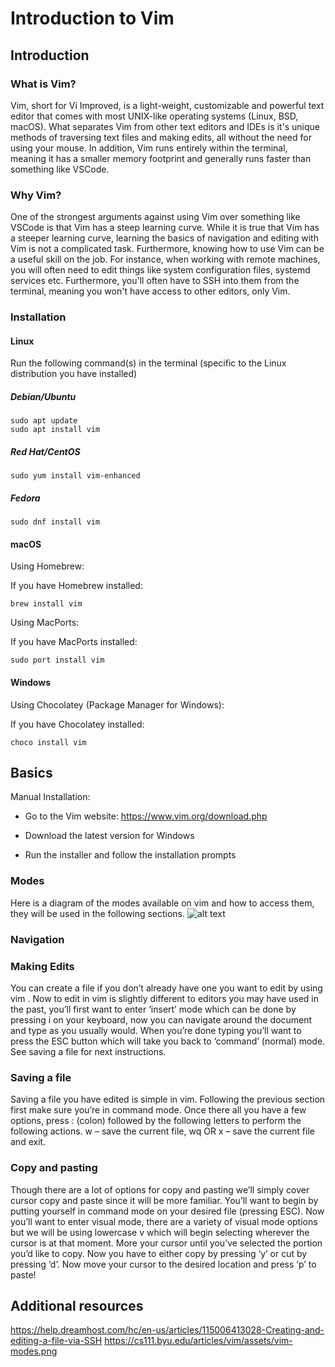 # Introduction to Vim

## Introduction


### What is Vim?

Vim, short for Vi Improved, is a light-weight, customizable and powerful text
editor that comes with most UNIX-like operating systems (Linux, BSD, macOS).
What separates Vim from other text editors and IDEs is it's unique methods of
traversing text files and making edits, all without the need for using your
mouse.  In addition, Vim runs entirely within the terminal, meaning it has a
smaller memory footprint and generally runs faster than something like VSCode.

### Why Vim?

One of the strongest arguments against using Vim over something like VSCode is
that Vim has a steep learning curve. While it is true that Vim has a steeper
learning curve, learning the basics of navigation and editing with Vim is not a
complicated task. Furthermore, knowing how to use Vim can be a useful skill on
the job. For instance, when working with remote machines, you will often need to
edit things like system configuration files, systemd services etc. Furthermore, you'll
often have to SSH into them from the terminal, meaning you won't have access to other
editors, only Vim.


### Installation

#### Linux

Run the following command(s) in the terminal (specific to the Linux distribution you have installed)

##### Debian/Ubuntu

```
sudo apt update
sudo apt install vim
```

##### Red Hat/CentOS

```
sudo yum install vim-enhanced
```

##### Fedora

```
sudo dnf install vim
```

#### macOS

Using Homebrew:

If you have Homebrew installed:

```
brew install vim
```

Using MacPorts:

If you have MacPorts installed:

```
sudo port install vim
```

#### Windows

Using Chocolatey (Package Manager for Windows):

If you have Chocolatey installed:

```
choco install vim
```

## Basics

Manual Installation:

- Go to the Vim website: https://www.vim.org/download.php

- Download the latest version for Windows

- Run the installer and follow the installation prompts


### Modes
Here is a diagram of the modes available on vim and how to access them, they will be used in the following sections.
![alt text](https://cs111.byu.edu/articles/vim/assets/vim-modes.png)

### Navigation


### Making Edits
You can create a file if you don’t already have one you want to edit by using vim <filename>. Now to edit in vim is slightly different
to editors you may have used in the past, you’ll first want to enter ‘insert’ mode which can be done by pressing i on your keyboard, 
now you can navigate around the document and type as you usually would. When you’re done typing you’ll want to press the ESC button 
which will take you back to ‘command’ (normal) mode. See saving a file for next instructions.

### Saving a file
Saving a file you have edited is simple in vim. Following the previous section first make sure you’re in command mode. Once there all 
you have a few options, press : (colon) followed by the following letters to perform the following actions. w – save the current file, 
wq OR x – save the current file and exit.

### Copy and pasting
Though there are a lot of options for copy and pasting we’ll simply cover cursor copy and paste since it will be more familiar. You’ll 
want to begin by putting yourself in command mode on your desired file (pressing ESC). Now you’ll want to enter visual mode, there are 
a variety of visual mode options but we will be using lowercase v which will begin selecting wherever the cursor is at that moment. 
More your cursor until you’ve selected the portion you’d like to copy. Now you have to either copy by pressing ‘y’ or cut by pressing 
‘d’. Now move your cursor to the desired location and press ‘p’ to paste!

## Additional resources

https://help.dreamhost.com/hc/en-us/articles/115006413028-Creating-and-editing-a-file-via-SSH
https://cs111.byu.edu/articles/vim/assets/vim-modes.png


